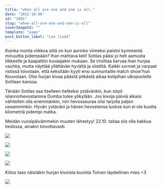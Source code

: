```yaml
---
title: "when all are one and one is all."
date: "2012-10-06"
id: "1091"
slug: "when-all-are-one-and-one-is-all"
coverImageId: ""
template: "page"
post_button_label: "Lue lisää"
---
```


Kuinka monta viikkoa siitä on kun aurinko viimeksi paistoi kymmentä minuuttia pidempään? Ihan mahtava keli! Sotilas pääsi jo heti aamusta liikkeelle ja kaapattiin kuvaajakin mukaan. Se irroittaa karvaa ihan hurjaa vauhtia, mutta näyttää yllättävän hyvältä ja siistiltä. Kaikki sormet ja varpaat ristissä toivotaan, että keksitään kyyti ensi sunnuntaille match show'hun Kouvolaan. Olisi hurjan kivaa päästä pitkästä aikaa kotipihan ulkopuolelle Sotilaan kanssa.

  

Tänään Sotilas saa itselleen hetkeksi ystävänkin, kun söpö islanninhevostamma Dumba tulee yökylään. Jos kivoja päiviä alkaisi vähitellen olla enemmänkin, niin hevosseuraa olisi tarjolla paljon useamminkin. Hyvän ystäväni ja hänen hevostensa luokse kun ei ole kuutta kilometriä pidempi matka.

  

Meidän vuosipäivämmekin muuten lähestyy! 22.10. taitaa siis olla kakkua tiedossa, ainakin toivottavasti.

  

[![](images/IMG_9108.JPG)](http://1.bp.blogspot.com/-BYabzbitu7M/UHAiS7mj7hI/AAAAAAAABeo/03qSnUvbgxs/s1600/IMG_9108.JPG)

  

[![](images/IMG_9110.JPG)](http://2.bp.blogspot.com/-76uOESruQVI/UHAiU257pPI/AAAAAAAABew/1svlqWcK6Dk/s1600/IMG_9110.JPG)

  

[![](images/IMG_9077.JPG)](http://2.bp.blogspot.com/-wMQysWqvvP0/UHAiQXoFfHI/AAAAAAAABeg/Z5zEo_u0Xwk/s1600/IMG_9077.JPG)

  

[![](images/IMG_9076.JPG)](http://4.bp.blogspot.com/-wirlT5JqVH4/UHAiN11YFMI/AAAAAAAABeY/3VONFlymXf4/s1600/IMG_9076.JPG)

  
Kiitos taas näistäkin hurjan kivoista kuvista Toinen täydellinen mies <3  
  

[![](images/ak.png)](http://2.bp.blogspot.com/-VaKmc67lnXI/UHAlciJR3VI/AAAAAAAABfs/-QdNBrKTNeo/s1600/ak.png)
